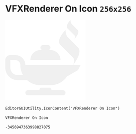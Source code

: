 # VFXRenderer On Icon `256x256`
<img src="/img/VFXRenderer%20On%20Icon.png" width=256 height=256>

``` CSharp
EditorGUIUtility.IconContent("VFXRenderer On Icon")
```
```
VFXRenderer On Icon
```
```
-3456947363998827075
```
